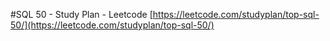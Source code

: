#SQL 50 - Study Plan - Leetcode
[https://leetcode.com/studyplan/top-sql-50/](https://leetcode.com/studyplan/top-sql-50/)

